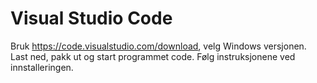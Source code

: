# Visual Studio Code

Bruk https://code.visualstudio.com/download, velg Windows versjonen. Last ned, pakk ut og start programmet code. Følg instruksjonene ved innstalleringen.
